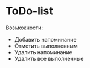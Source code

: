 # ToDo-list

Возможности:
- Добавить напоминание
- Отметить выполненным
- Удалить напоминание
- Удалить все выполненные
